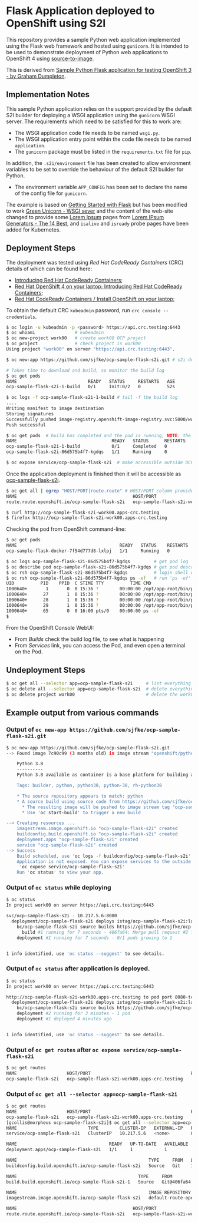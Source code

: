 # Flask Application deployed to OpenShift using S2I 

This repository provides a sample Python web application implemented using the Flask web framework and hosted using ``gunicorn``. It is intended to be used to demonstrate deployment of Python web applications to OpenShift 4 using [source-to-image](https://docs.openshift.com/enterprise/3.0/creating_images/s2i.html#creating-images-s2i).

This is derived from [Sample Python Flask application for testing OpenShift 3 - by Graham Dumpleton](https://github.com/OpenShiftDemos/os-sample-python).

## Implementation Notes

This sample Python application relies on the support provided by the default S2I builder for deploying a WSGI application using the ``gunicorn`` WSGI server. The requirements which need to be satisfied for this to work are:

* The WSGI application code file needs to be named ``wsgi.py``.
* The WSGI application entry point within the code file needs to be named ``application``.
* The ``gunicorn`` package must be listed in the ``requirements.txt`` file for ``pip``.

In addition, the ``.s2i/environment`` file has been created to allow environment variables to be set to override the behaviour of the default S2I builder for Python.

* The environment variable ``APP_CONFIG`` has been set to declare the name of the config file for ``gunicorn``.

The example is based on [Getting Started with Flask](https://scotch.io/tutorials/getting-started-with-flask-a-python-microframework) but has 
been modified to work [Green Unicorn - WSGI sever](https://docs.gunicorn.org/en/stable/) and the content of the web-site 
changed to provide some [Lorem Ipsum](https://en.wikipedia.org/wiki/Lorem_ipsum) pages from [Lorem IPsum Generators - The 14 Best](https://digital.com/lorem-ipsum-generators/), 
and `isalive` and `isready` probe pages have been added for Kubernetes.


## Deployment Steps

The deployment was tested using *Red Hat CodeReady Containers* (CRC) details of which can be found here:

* [Introducing Red Hat CodeReady Containers](https://code-ready.github.io/crc/);
* [Red Hat OpenShift 4 on your laptop: Introducing Red Hat CodeReady Containers](https://developers.redhat.com/blog/2019/09/05/red-hat-openshift-4-on-your-laptop-introducing-red-hat-codeready-containers/);
* [Red Hat CodeReady Containers / Install OpenShift on your laptop](https://developers.redhat.com/products/codeready-containers/overview);

To obtain the default CRC ``kubeadmin`` password, run ``crc console --credentials``.

```bash
$ oc login -u kubeadmin -p <password> https://api.crc.testing:6443
$ oc whoami               # kubeadmin
$ oc new-project work00   # create work00 OCP project
$ oc project              # check project is work00
Using project "work00" on server "https://api.crc.testing:6443".

$ oc new-app https://github.com/sjfke/ocp-sample-flask-s2i.git # s2i deploy direct from git repo

# Takes time to download and build, so monitor the build log
$ oc get pods
NAME                           READY   STATUS     RESTARTS   AGE
ocp-sample-flask-s2i-1-build   0/1     Init:0/2   0          52s

$ oc logs -f ocp-sample-flask-s2i-1-build # tail -f the build log
....
Writing manifest to image destination
Storing signatures
Successfully pushed image-registry.openshift-image-registry.svc:5000/work00/ocp-sample-flask-s2i@sha256:d64948a51e28587dbc8742033e50d1ff20943cd7bef9ebc137149a03334804fa
Push successful

$ oc get pods  # build has completed and the pod is running, NOTE: the 1/1 in the READY column
NAME                                    READY   STATUS      RESTARTS   AGE
ocp-sample-flask-s2i-1-build            0/1     Completed   0          10m
ocp-sample-flask-s2i-86d575b4f7-kgdqs   1/1     Running     0          4m38s

$ oc expose service/ocp-sample-flask-s2i  # make accessible outside OCP.
```

Once the application deployment is finished then it will be accessible as [ocp-sample-flask-s2i](http://ocp-sample-flask-s2i-work00.apps-crc.testing).

```bash
$ oc get all | egrep "HOST/PORT|route.route" # HOST/PORT column provides the URL
NAME                                            HOST/PORT                                      PATH   SERVICES               PORT       TERMINATION   WILDCARD
route.route.openshift.io/ocp-sample-flask-s2i   ocp-sample-flask-s2i-work00.apps-crc.testing          ocp-sample-flask-s2i   8080-tcp                 None

$ curl http://ocp-sample-flask-s2i-work00.apps-crc.testing
$ firefox http://ocp-sample-flask-s2i-work00.apps-crc.testing
```
Checking the pod from OpenShift command-line:

```bash
$ oc get pods
NAME                                       READY   STATUS    RESTARTS   AGE
ocp-sample-flask-docker-7f54d777d8-lxlpj   1/1     Running   0          3m32s

$ oc logs ocp-sample-flask-s2i-86d575b4f7-kgdqs         # get pod log
$ oc describe pod ocp-sample-flask-s2i-86d575b4f7-kgdqs # get pod description
$ oc rsh ocp-sample-flask-s2i-86d575b4f7-kgdqs          # login shell on pod
$ oc rsh ocp-sample-flask-s2i-86d575b4f7-kgdqs ps -ef   # run 'ps -ef' on pod, note 4x gunicorn/wsgi
UID          PID    PPID  C STIME TTY          TIME CMD
1000640+       1       0  0 15:36 ?        00:00:00 /opt/app-root/bin/python3.8 /opt/app-root/bin/gunicorn wsgi --bind=0.0.0.0:8080 --ac
1000640+      27       1  0 15:36 ?        00:00:00 /opt/app-root/bin/python3.8 /opt/app-root/bin/gunicorn wsgi --bind=0.0.0.0:8080 --ac
1000640+      28       1  0 15:36 ?        00:00:00 /opt/app-root/bin/python3.8 /opt/app-root/bin/gunicorn wsgi --bind=0.0.0.0:8080 --ac
1000640+      29       1  0 15:36 ?        00:00:00 /opt/app-root/bin/python3.8 /opt/app-root/bin/gunicorn wsgi --bind=0.0.0.0:8080 --ac
1000640+      65       0  0 16:00 pts/0    00:00:00 ps -ef
$
```

From the OpenShift Console WebUI:

* From *Builds* check the build log file, to see what is happening
* From *Services* link, you can access the Pod, and even open a terminal on the Pod.


## Undeployment Steps

```bash
$ oc get all --selector app=ocp-sample-flask-s2i     # list everything associated with the app
$ oc delete all --selector app=ocp-sample-flask-s2i  # delete everything associated with the app
$ oc delete project work00                           # delete the work00 project
```

## Example output from various commands

### Output of ``oc new-app https://github.com/sjfke/ocp-sample-flask-s2i.git``

```bash
$ oc new-app https://github.com/sjfke/ocp-sample-flask-s2i.git
--> Found image 7c90c99 (3 months old) in image stream "openshift/python" under tag "3.8-ubi8" for "python"

    Python 3.8 
    ---------- 
    Python 3.8 available as container is a base platform for building and running various Python 3.8 applications and frameworks. Python is an easy to learn, powerful programming language. It has efficient high-level data structures and a simple but effective approach to object-oriented programming. Python's elegant syntax and dynamic typing, together with its interpreted nature, make it an ideal language for scripting and rapid application development in many areas on most platforms.

    Tags: builder, python, python38, python-38, rh-python38

    * The source repository appears to match: python
    * A source build using source code from https://github.com/sjfke/ocp-sample-flask-s2i.git will be created
      * The resulting image will be pushed to image stream tag "ocp-sample-flask-s2i:latest"
      * Use 'oc start-build' to trigger a new build

--> Creating resources ...
    imagestream.image.openshift.io "ocp-sample-flask-s2i" created
    buildconfig.build.openshift.io "ocp-sample-flask-s2i" created
    deployment.apps "ocp-sample-flask-s2i" created
    service "ocp-sample-flask-s2i" created
--> Success
    Build scheduled, use 'oc logs -f buildconfig/ocp-sample-flask-s2i' to track its progress.
    Application is not exposed. You can expose services to the outside world by executing one or more of the commands below:
     'oc expose service/ocp-sample-flask-s2i' 
    Run 'oc status' to view your app.
```

### Output of ``oc status`` while deploying

```bash
$ oc status
In project work00 on server https://api.crc.testing:6443

svc/ocp-sample-flask-s2i - 10.217.5.6:8080
  deployment/ocp-sample-flask-s2i deploys istag/ocp-sample-flask-s2i:latest <-
    bc/ocp-sample-flask-s2i source builds https://github.com/sjfke/ocp-sample-flask-s2i.git on openshift/python:3.8-ubi8 
      build #1 running for 7 seconds - 406fa64: Merge pull request #2 from sjfke/dev (Geoff Collis <34105187+sjfke@users.noreply.github.com>)
    deployment #1 running for 7 seconds - 0/1 pods growing to 1


1 info identified, use 'oc status --suggest' to see details.
```

### Output of ``oc status`` after application is deployed.

```bash
$ oc status
In project work00 on server https://api.crc.testing:6443

http://ocp-sample-flask-s2i-work00.apps-crc.testing to pod port 8080-tcp (svc/ocp-sample-flask-s2i)
  deployment/ocp-sample-flask-s2i deploys istag/ocp-sample-flask-s2i:latest <-
    bc/ocp-sample-flask-s2i source builds https://github.com/sjfke/ocp-sample-flask-s2i.git on openshift/python:3.8-ubi8 
    deployment #2 running for 3 minutes - 1 pod
    deployment #1 deployed 4 minutes ago


1 info identified, use 'oc status --suggest' to see details.
```

### Output of ``oc get routes`` after ``oc expose service/ocp-sample-flask-s2i``

```bash
$ oc get routes
NAME                   HOST/PORT                                      PATH   SERVICES               PORT       TERMINATION   WILDCARD
ocp-sample-flask-s2i   ocp-sample-flask-s2i-work00.apps-crc.testing          ocp-sample-flask-s2i   8080-tcp                 None
```

### Output of ``oc get all --selector app=ocp-sample-flask-s2i``

``` bash
$ oc get routes
NAME                   HOST/PORT                                      PATH   SERVICES               PORT       TERMINATION   WILDCARD
ocp-sample-flask-s2i   ocp-sample-flask-s2i-work00.apps-crc.testing          ocp-sample-flask-s2i   8080-tcp                 None
[gcollis@morpheus ocp-sample-flask-s2i]$ oc get all --selector app=ocp-sample-flask-s2i
NAME                           TYPE        CLUSTER-IP   EXTERNAL-IP   PORT(S)    AGE
service/ocp-sample-flask-s2i   ClusterIP   10.217.5.6   <none>        8080/TCP   6m45s

NAME                                   READY   UP-TO-DATE   AVAILABLE   AGE
deployment.apps/ocp-sample-flask-s2i   1/1     1            1           6m45s

NAME                                                  TYPE     FROM   LATEST
buildconfig.build.openshift.io/ocp-sample-flask-s2i   Source   Git    1

NAME                                              TYPE     FROM          STATUS     STARTED         DURATION
build.build.openshift.io/ocp-sample-flask-s2i-1   Source   Git@406fa64   Complete   6 minutes ago   58s

NAME                                                  IMAGE REPOSITORY                                                                      TAGS     UPDATED
imagestream.image.openshift.io/ocp-sample-flask-s2i   default-route-openshift-image-registry.apps-crc.testing/work00/ocp-sample-flask-s2i   latest   5 minutes ago

NAME                                            HOST/PORT                                      PATH   SERVICES               PORT       TERMINATION   WILDCARD
route.route.openshift.io/ocp-sample-flask-s2i   ocp-sample-flask-s2i-work00.apps-crc.testing          ocp-sample-flask-s2i   8080-tcp                 None
```
